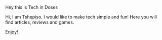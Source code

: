 Hey this is Tech in Doses

Hi, I am Tshepiso. I would like to make tech simple and fun! Here you will find articles, reviews and games.

Enjoy!
